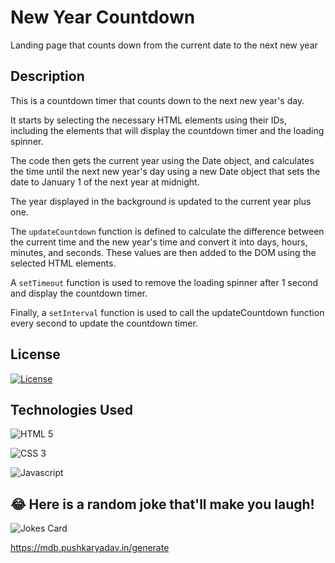 # New Year Countdown

Landing page that counts down from the current date to the next new year

## Description

This is a countdown timer that counts down to the next new year's day.

It starts by selecting the necessary HTML elements using their IDs, including the elements that will display the countdown timer and the loading spinner.

The code then gets the current year using the Date object, and calculates the time until the next new year's day using a new Date object that sets the date to January 1 of the next year at midnight.

The year displayed in the background is updated to the current year plus one.

The `updateCountdown` function is defined to calculate the difference between the current time and the new year's time and convert it into days, hours, minutes, and seconds. These values are then added to the DOM using the selected HTML elements.

A `setTimeout` function is used to remove the loading spinner after 1 second and display the countdown timer.

Finally, a `setInterval` function is used to call the updateCountdown function every second to update the countdown timer.

## License

[![License](https://img.shields.io/badge/License-Apache_2.0-blue.svg)](https://opensource.org/licenses/Apache-2.0)

## Technologies Used

![HTML 5](https://img.shields.io/badge/HTML5-E34F26?style=for-the-badge&logo=html5&logoColor=white)

![CSS 3](https://img.shields.io/badge/CSS3-1572B6?style=for-the-badge&logo=css3&logoColor=white)

![Javascript](https://img.shields.io/badge/JavaScript-F7DF1E?style=for-the-badge&logo=javascript&logoColor=black)

## 😂 Here is a random joke that'll make you laugh!

![Jokes Card](https://readme-jokes.vercel.app/api)

https://mdb.pushkaryadav.in/generate
